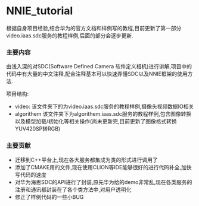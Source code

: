 # NNIE_tutorial
根据自身项目经验,结合华为的官方文档和样例写的教程,目前更新了第一部分video.iaas.sdc服务的教程样例,后面的部分会逐步更新.
### 主要内容
由浅入深的对SDC(Software Defined Camera 软件定义相机)进行讲解,项目中的代码中有大量的中文注释,配合注释基本可以快速弄懂SDC以及NNIE框架的使用方法.

项目结构:
- video: 该文件夹下的为video.iaas.sdc服务的教程样例,摄像头视频数据IO相关
- algorithem 该文件夹下为algorithem.iaas.sdc服务的教程样例,包含图像转换以及模型加载/初始化等相关操作(尚未更新完,目前更新了图像格式转换YUV420SP转RGB)
### 主要贡献
- 迁移到C++平台上,现在各大服务都集成为类的形式进行调用了
- 添加了CMAKE用的文件,现在使用CLION等IDE能够很好的进行代码补全,加快写代码的速度
- 对华为海思SDC的API进行了封装,原先华为给的demo非常乱,现在各类服务的注册和通讯都封装在了各个类方法中,对用户透明化
- 修正了样例代码的一些小BUG


